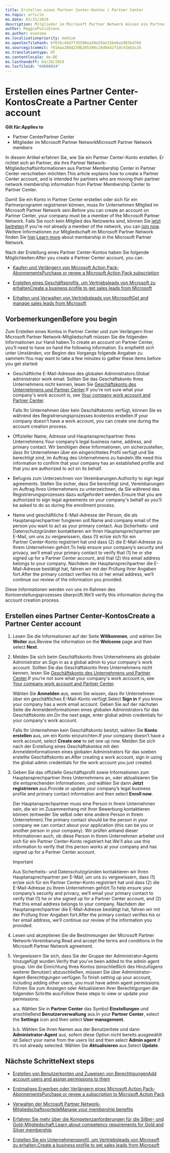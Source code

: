 ```yaml
---
title: Erstellen eines Partner Center-Kontos | Partner Center
ms.topic: article
ms.date: 03/15/2019
description: Mitglieder im Microsoft Partner Network müssen ein Partner Center-Konto erstellen, um ihre Netzwerkvorteile und Kompetenzen verwalten und ein Geschäftsprofil erstellen zu können.
author: MaggiePucciEvans
ms.author: evansma
ms.localizationpriority: medium
ms.openlocfilehash: bf6fbc44d7f35590ea39e554e15be6a1963b4766
ms.sourcegitcommit: f916aa2884239b205398c24d04d1f1dc41b63c2b
ms.translationtype: HT
ms.contentlocale: de-DE
ms.lasthandoff: 04/28/2019
ms.locfileid: "64668024"
---
```

# <a name="create-a-partner-center-account"></a><span data-ttu-id="a178e-103">Erstellen eines Partner Center-Kontos</span><span class="sxs-lookup"><span data-stu-id="a178e-103">Create a Partner Center account</span></span>

<span data-ttu-id="a178e-104">**Gilt für:**</span><span class="sxs-lookup"><span data-stu-id="a178e-104">**Applies to**</span></span>

-   <span data-ttu-id="a178e-105">Partner Center</span><span class="sxs-lookup"><span data-stu-id="a178e-105">Partner Center</span></span>
-   <span data-ttu-id="a178e-106">Mitglieder im Microsoft Partner Network</span><span class="sxs-lookup"><span data-stu-id="a178e-106">Microsoft Partner Network members</span></span>


<span data-ttu-id="a178e-107">In diesem Artikel erfahren Sie, wie Sie ein Partner Center-Konto erstellen. Er richtet sich an Partner, die ihre Partner Network-Mitgliedschaftsinformationen aus Partner Membership Center in Partner Center verschieben möchten.</span><span class="sxs-lookup"><span data-stu-id="a178e-107">This article explains how to create a Partner Center account, and is intended for partners who are moving their partner network membership information from Partner Membership Center to Partner Center.</span></span> 

<span data-ttu-id="a178e-108">Damit Sie ein Konto in Partner Center erstellen oder sich für ein Partnerprogramm registrieren können, muss Ihr Unternehmen Mitglied im Microsoft Partner Network sein.</span><span class="sxs-lookup"><span data-stu-id="a178e-108">Before you can create an account on Partner Center, your company must be a member of the Microsoft Partner Network.</span></span> <span data-ttu-id="a178e-109">Falls Sie noch kein Mitglied des Netzwerks sind, können Sie [jetzt beitreten](https://partners.microsoft.com/PartnerProgram/simplifiedenrollment.aspx).</span><span class="sxs-lookup"><span data-stu-id="a178e-109">If you're not already a member of the network, you can [join now](https://partners.microsoft.com/PartnerProgram/simplifiedenrollment.aspx).</span></span>  <span data-ttu-id="a178e-110">Weitere Informationen zur Mitgliedschaft im Microsoft Partner Network finden Sie [hier](https://partner.microsoft.com/membership).</span><span class="sxs-lookup"><span data-stu-id="a178e-110">[Learn more](https://partner.microsoft.com/membership) about membership in the Microsoft Partner Network.</span></span>  

<span data-ttu-id="a178e-111">Nach der Erstellung eines Partner Center-Kontos haben Sie folgende Möglichkeiten:</span><span class="sxs-lookup"><span data-stu-id="a178e-111">After you create a Partner Center account, you can:</span></span>

-   [<span data-ttu-id="a178e-112">Kaufen und Verlängern von Microsoft Action Pack-Abonnements</span><span class="sxs-lookup"><span data-stu-id="a178e-112">Purchase or renew a Microsoft Action Pack subscription</span></span>](mpn-get-action-pack.md)

-   [<span data-ttu-id="a178e-113">Erstellen eines Geschäftsprofils, um Vertriebsleads von Microsoft zu erhalten</span><span class="sxs-lookup"><span data-stu-id="a178e-113">Create a business profile to get sales leads from Microsoft</span></span>](create-a-marketing-profile.md)

-   [<span data-ttu-id="a178e-114">Erhalten und Verwalten von Vertriebsleads von Microsoft</span><span class="sxs-lookup"><span data-stu-id="a178e-114">Get and manage sales leads from Microsoft</span></span>](responding-to-referrals.md)

## <a name="before-you-begin"></a><span data-ttu-id="a178e-115">Vorbemerkungen</span><span class="sxs-lookup"><span data-stu-id="a178e-115">Before you begin</span></span>

<span data-ttu-id="a178e-116">Zum Erstellen eines Kontos in Partner Center und zum Verlängern Ihrer Microsoft Partner Network-Mitgliedschaft müssen Sie die folgenden Informationen zur Hand haben.</span><span class="sxs-lookup"><span data-stu-id="a178e-116">To create an account on Partner Center, you’ll need to have on hand the following information.</span></span> <span data-ttu-id="a178e-117">Es empfiehlt sich unter Umständen, vor Beginn des Vorgangs folgende Angaben zu sammeln:</span><span class="sxs-lookup"><span data-stu-id="a178e-117">You may want to take a few minutes to gather these items before you get started:</span></span>

-   <span data-ttu-id="a178e-118">Geschäftliche E-Mail-Adresse des globalen Administrators.</span><span class="sxs-lookup"><span data-stu-id="a178e-118">Global administrator work email.</span></span> <span data-ttu-id="a178e-119">Sollten Sie das Geschäftskonto Ihres Unternehmens nicht kennen, lesen Sie [Geschäftskonto des Unternehmens und Partner Center](azure-active-directory-tenants-and-partner-center.md).</span><span class="sxs-lookup"><span data-stu-id="a178e-119">If you're not sure what your company's work account is, see [Your company work account and Partner Center](azure-active-directory-tenants-and-partner-center.md).</span></span>

    <span data-ttu-id="a178e-120">Falls Ihr Unternehmen über kein Geschäftskonto verfügt, können Sie es während des Registrierungsprozesses kostenlos erstellen.</span><span class="sxs-lookup"><span data-stu-id="a178e-120">If your company doesn’t have a work account, you can create one during the account creation process.</span></span> 

-   <span data-ttu-id="a178e-121">Offizieller Name, Adresse und Hauptansprechpartner Ihres Unternehmens.</span><span class="sxs-lookup"><span data-stu-id="a178e-121">Your company’s legal business name, address, and primary contact.</span></span> <span data-ttu-id="a178e-122">Wir benötigen diese Informationen, um sicherzustellen, dass Ihr Unternehmen über ein eingerichtetes Profil verfügt und Sie berechtigt sind, im Auftrag des Unternehmens zu handeln.</span><span class="sxs-lookup"><span data-stu-id="a178e-122">We need this information to confirm that your company has an established profile and that you are authorized to act on its behalf.</span></span> 

-   <span data-ttu-id="a178e-123">Befugnis zum Unterzeichnen von Vereinbarungen.</span><span class="sxs-lookup"><span data-stu-id="a178e-123">Authority to sign legal agreements.</span></span> <span data-ttu-id="a178e-124">Stellen Sie sicher, dass Sie berechtigt sind, Vereinbarungen im Auftrag Ihres Unternehmens zu unterzeichnen, da Sie während des Registrierungsprozesses dazu aufgefordert werden.</span><span class="sxs-lookup"><span data-stu-id="a178e-124">Ensure that you are authorized to sign legal agreements on your company's behalf as you’ll be asked to do so during the enrollment process.</span></span>

-   <span data-ttu-id="a178e-125">Name und geschäftliche E-Mail-Adresse der Person, die als Hauptansprechpartner fungieren soll.</span><span class="sxs-lookup"><span data-stu-id="a178e-125">Name and company email of the person you want to act as your primary contact.</span></span> <span data-ttu-id="a178e-126">Aus Sicherheits- und Datenschutzgründen kontaktieren wir Ihren Hauptansprechpartner per E-Mail, um uns zu vergewissern, dass (1) er/sie sich für ein Partner Center-Konto registriert hat und dass (2) die E-Mail-Adresse zu Ihrem Unternehmen gehört.</span><span class="sxs-lookup"><span data-stu-id="a178e-126">To help ensure your company’s security and privacy, we’ll email your primary contact to verify that (1) he or she signed up for a Partner Center account, and that (2) this email address belongs to your company.</span></span> <span data-ttu-id="a178e-127">Nachdem der Hauptansprechpartner die E-Mail-Adresse bestätigt hat, fahren wir mit der Prüfung Ihrer Angaben fort.</span><span class="sxs-lookup"><span data-stu-id="a178e-127">After the primary contact verifies his or her email address, we’ll continue our review of the information you provided.</span></span>

<span data-ttu-id="a178e-128">Diese Informationen werden von uns im Rahmen des Kontoerstellungsprozesses überprüft.</span><span class="sxs-lookup"><span data-stu-id="a178e-128">We’ll verify this information during the account creation process.</span></span> 
 
## <a name="create-a-partner-center-account"></a><span data-ttu-id="a178e-129">Erstellen eines Partner Center-Kontos</span><span class="sxs-lookup"><span data-stu-id="a178e-129">Create a Partner Center account</span></span>

1.  <span data-ttu-id="a178e-130">Lesen Sie die Informationen auf der Seite **Willkommen**, und wählen Sie **Weiter** aus.</span><span class="sxs-lookup"><span data-stu-id="a178e-130">Review the information on the **Welcome** page and then select **Next**.</span></span>

2.  <span data-ttu-id="a178e-131">Melden Sie sich beim Geschäftskonto Ihres Unternehmens als globaler Administrator an.</span><span class="sxs-lookup"><span data-stu-id="a178e-131">Sign in as a global admin to your company's work account.</span></span> <span data-ttu-id="a178e-132">Sollten Sie das Geschäftskonto Ihres Unternehmens nicht kennen, lesen Sie [Geschäftskonto des Unternehmens und Partner Center](azure-active-directory-tenants-and-partner-center.md).</span><span class="sxs-lookup"><span data-stu-id="a178e-132">If you're not sure what your company's work account is, see [Your company work account and Partner Center](azure-active-directory-tenants-and-partner-center.md).</span></span>

    <span data-ttu-id="a178e-133">Wählen Sie **Anmelden** aus, wenn Sie wissen, dass Ihr Unternehmen über ein geschäftliches E-Mail-Konto verfügt.</span><span class="sxs-lookup"><span data-stu-id="a178e-133">Select **Sign in** if you know your company has a work email account.</span></span> <span data-ttu-id="a178e-134">Geben Sie auf der nächsten Seite die Anmeldeinformationen eines globalen Administrators für das Geschäftskonto ein.</span><span class="sxs-lookup"><span data-stu-id="a178e-134">On the next page, enter global admin credentials for your company's work account.</span></span> 

    <span data-ttu-id="a178e-135">Falls Ihr Unternehmen kein Geschäftskonto besitzt, wählen Sie **Konto erstellen** aus, um ein Konto einzurichten.</span><span class="sxs-lookup"><span data-stu-id="a178e-135">If your company doesn’t have a work account, select **Create one** to set one up now.</span></span> <span data-ttu-id="a178e-136">Melden Sie sich nach der Erstellung eines Geschäftskontos mit den Anmeldeinformationen eines globalen Administrators für das soeben erstellte Geschäftskonto an.</span><span class="sxs-lookup"><span data-stu-id="a178e-136">After creating a work account, sign in using the global admin credentials for the work account you just created.</span></span>

3.  <span data-ttu-id="a178e-137">Geben Sie das offizielle Geschäftsprofil sowie Informationen zum Hauptansprechpartner Ihres Unternehmens an, oder aktualisieren Sie die entsprechenden Informationen, und wählen Sie dann **Jetzt registrieren** aus.</span><span class="sxs-lookup"><span data-stu-id="a178e-137">Provide or update your company’s legal business profile and primary contact information and then select **Enroll now**.</span></span> 

    <span data-ttu-id="a178e-138">Der Hauptansprechpartner muss eine Person in Ihrem Unternehmen sein, die wir im Zusammenhang mit Ihrer Bewerbung kontaktieren können (entweder Sie selbst oder eine andere Person in Ihrem Unternehmen).</span><span class="sxs-lookup"><span data-stu-id="a178e-138">The primary contact should be the person in your company we can contact about your application (this can be you or another person in your company).</span></span> <span data-ttu-id="a178e-139">Wir prüfen anhand dieser Informationen auch, ob diese Person in Ihrem Unternehmen arbeitet und sich für ein Partner Center-Konto registriert hat.</span><span class="sxs-lookup"><span data-stu-id="a178e-139">We'll also use this information to verify that this person works at your company and has signed up for a Partner Center account.</span></span>

    > [!IMPORTANT]  
    > <span data-ttu-id="a178e-140">Aus Sicherheits- und Datenschutzgründen kontaktieren wir Ihren Hauptansprechpartner per E-Mail, um uns zu vergewissern, dass (1) er/sie sich für ein Partner Center-Konto registriert hat und dass (2) die E-Mail-Adresse zu Ihrem Unternehmen gehört.</span><span class="sxs-lookup"><span data-stu-id="a178e-140">To help ensure your company’s security and privacy, we’ll email your primary contact to verify that (1) he or she signed up for a Partner Center account, and (2) that this email address belongs to your company.</span></span> <span data-ttu-id="a178e-141">Nachdem der Hauptansprechpartner die E-Mail-Adresse bestätigt hat, fahren wir mit der Prüfung Ihrer Angaben fort.</span><span class="sxs-lookup"><span data-stu-id="a178e-141">After the primary contact verifies his or her email address, we’ll continue our review of the information you provided.</span></span>

4.  <span data-ttu-id="a178e-142">Lesen und akzeptieren Sie die Bestimmungen der Microsoft Partner Network-Vereinbarung.</span><span class="sxs-lookup"><span data-stu-id="a178e-142">Read and accept the terms and conditions in the Microsoft Partner Network agreement.</span></span> 

5.  <span data-ttu-id="a178e-143">Vergewissern Sie sich, dass Sie der Gruppe der Administrator-Agents hinzugefügt wurden.</span><span class="sxs-lookup"><span data-stu-id="a178e-143">Verify that you’ve been added to the admin agent group.</span></span> <span data-ttu-id="a178e-144">Um die Einrichtung Ihres Kontos (einschließlich des Hinzufügens weiterer Benutzer) abzuschließen, müssen Sie über Administrator-Agent-Berechtigungen verfügen.</span><span class="sxs-lookup"><span data-stu-id="a178e-144">To finish setting up your account, including adding other users, you must have admin agent permissions.</span></span> <span data-ttu-id="a178e-145">Führen Sie zum Anzeigen oder Aktualisieren Ihrer Berechtigungen die folgenden Schritte aus:</span><span class="sxs-lookup"><span data-stu-id="a178e-145">Follow these steps to view or update your permissions:</span></span>

    <span data-ttu-id="a178e-146">a.</span><span class="sxs-lookup"><span data-stu-id="a178e-146">a.</span></span> <span data-ttu-id="a178e-147">Wählen Sie in **Partner Center** das Symbol **Einstellungen** und anschließend **Benutzerverwaltung** aus.</span><span class="sxs-lookup"><span data-stu-id="a178e-147">In your **Partner Center**, select the **Settings** icon and then select **User management**.</span></span>  

    <span data-ttu-id="a178e-148">b.</span><span class="sxs-lookup"><span data-stu-id="a178e-148">b.</span></span> <span data-ttu-id="a178e-149">Wählen Sie Ihren Namen aus der Benutzerliste und dann **Administrator-Agent** aus, sofern diese Option nicht bereits ausgewählt ist.</span><span class="sxs-lookup"><span data-stu-id="a178e-149">Select your name from the users list and then select **Admin agent** if it’s not already selected.</span></span> <span data-ttu-id="a178e-150">Wählen Sie **Aktualisieren** aus.</span><span class="sxs-lookup"><span data-stu-id="a178e-150">Select **Update**.</span></span>  

## <a name="next-steps"></a><span data-ttu-id="a178e-151">Nächste Schritte</span><span class="sxs-lookup"><span data-stu-id="a178e-151">Next steps</span></span>

-   [<span data-ttu-id="a178e-152">Erstellen von Benutzerkonten und Zuweisen von Berechtigungen</span><span class="sxs-lookup"><span data-stu-id="a178e-152">Add account users and assign permissions to them</span></span>](create-user-accounts-and-set-permissions.md)

-   [<span data-ttu-id="a178e-153">Erstmaliges Erwerben oder Verlängern eines Microsoft Action Pack-Abonnements</span><span class="sxs-lookup"><span data-stu-id="a178e-153">Purchase or renew a subscription to Microsoft Action Pack</span></span>](mpn-get-action-pack.md)

-   [<span data-ttu-id="a178e-154">Verwalten der Microsoft Partner Network-Mitgliedschaftsvorteile</span><span class="sxs-lookup"><span data-stu-id="a178e-154">Manage your membership benefits</span></span>](manage-your-partner-network-benefits.md)

-   [<span data-ttu-id="a178e-155">Erfahren Sie mehr über die Kompetenzanforderungen für die Silber- und Gold-Mitgliedschaft.</span><span class="sxs-lookup"><span data-stu-id="a178e-155">Learn about competency requirements for Gold and Silver membership</span></span>](https://partner.microsoft.com/membership/competencies)

-   [<span data-ttu-id="a178e-156">Erstellen Sie ein Unternehmensprofil, um Vertriebsleads von Microsoft zu erhalten.</span><span class="sxs-lookup"><span data-stu-id="a178e-156">Create a business profile to get sales leads from Microsoft</span></span>](create-a-marketing-profile.md)